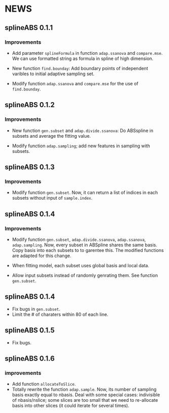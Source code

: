 ﻿# NEWS

## splineABS 0.1.1

### Improvements
* Add parameter `splineFormula` in function `adap.ssanova` and `compare.mse`. We can use formatted string as formula in spline of high dimension.

* New function `find.bounday`: 
  Add boundary points of independent varibles to initial adaptive sampling set.
  
* Modify function `adap.ssanova` and `compare.mse` for the use of `find.bounday`.


## splineABS 0.1.2

### Improvements

* New function `gen.subset` and `adap.divide.ssanova`: 
  Do ABSspline in subsets and average the fitting value.
  
* Modify function `adap.sampling`; add new features in sampling with subsets.


## splineABS 0.1.3

### Improvements

* Modify function `gen.subset`. Now, it can return a list of indices in each subsets without input of `sample.index`.

## splineABS 0.1.4

### Improvements

* Modify function `gen.subset`, `adap.divide.ssanova`, `adap.ssanova`, `adap.sampling`.
  Now, every subset in ABSpline shares the same basis. Copy basis into each subsets to to garentee this. The modified functions are adapted for this change.
  
* When fitting model, each subset uses global basis and local data.
* Allow input subsets instead of randomly genrating them. See function `gen.subset`.

## splineABS 0.1.4

* Fix bugs in `gen.subset`.
* Limit the # of charaters within 80 of each line. 

## splineABS 0.1.5
* Fix bugs.

## splineABS 0.1.6

### improvements

* Add function `allocateToSlice`.
* Totally rewrite the function `adap.sample`. Now, its number of sampling basis exactly equal to nbasis. Deal with some special cases: indivisible of nbasis/nslice; some slices are too small that we need to re-allocate basis into other slices (it could iterate for several times).